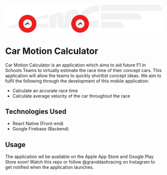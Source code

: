 ![alt text](https://github.com/prathamaeron/CMC-MOBILE/blob/main/assets/CMCLogoWhite%403x.png)

# Car Motion Calculator

Car Motion Calculator is an application which aims to aid future F1 in Schools Teams to virtually estimate the race time of their concept cars. This application will allow the teams to quickly shortlist concept ideas. We aim to fulfil the following through the development of this mobile application:
* Calculate an accurate race time
* Calculate average velocity of the car throughout the race

## Technologies Used

* React Native (Front-end)
* Google Firebase (Backend)

## Usage

The application wil be available on the Apple App Store and Google Play Store soon! Watch this repo or follow @granddashracing on Instagram to get notified when the application launches.
